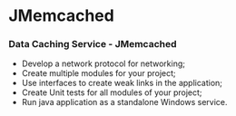 # JMemcached
### Data Caching Service - JMemcached
* Develop a network protocol for networking;
* Create multiple modules for your project;
* Use interfaces to create weak links in the application;
* Create Unit tests for all modules of your project;
* Run java application as a standalone Windows service.
